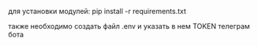 для установки модулей:
pip install -r requirements.txt

также необходимо создать файл .env и указать в нем TOKEN телеграм бота